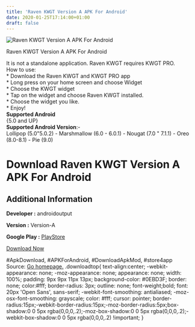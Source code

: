 ```yaml
---
title: 'Raven KWGT Version A APK For Android'
date: 2020-01-25T17:14:00+01:00
draft: false
---
```


![Raven KWGT Version A APK For Android](https://i1.wp.com/apkhome.net/wp-content/uploads/2020/01/Raven-KWGT-Version-A.png "Raven KWGT Version A APK For Android")

  

Raven KWGT Version A APK For Android

It is not a standalone application. Raven KWGT requires KWGT PRO.  
How to use:  
\* Download the Raven KWGT and KWGT PRO app  
\* Long press on your home screen and choose Widget  
\* Choose the KWGT widget  
\* Tap on the widget and choose Raven KWGT installed.  
\* Choose the widget you like.  
\* Enjoy!  
**Supported Android**  
{5.0 and UP}  
**Supported Android Version**:-  
Lollipop (5.0"5.0.2) - Marshmallow (6.0 - 6.0.1) - Nougat (7.0 " 7.1.1) - Oreo (8.0-8.1) - Pie (9.0)

Download Raven KWGT Version A APK For Android
=============================================

Additional Information
----------------------

**Developer :** androidoutput

**Version :** Version-A

**Google Play :** [PlayStore](https://play.google.com/store/apps/details?id=ravenkwgt.kustom.pack)

  

[Download Now](https://store4app.co/post/raven-kwgt-version-a-apk-for-android_1579876498)

  
#ApkDownload, #APKForAndroid, #DownloadApkMod, #store4app  
Source: [Go homepage.](https://store4app.co/post/raven-kwgt-version-a-apk-for-android_1579876498) .downloadtop{ text-align:center; -webkit-appearance: none; -moz-appearance: none; appearance: none; width: 100%; padding: 9px 9px 11px 13px; background-color: #0EBD3F; border: none; color:#fff; border-radius: 3px; outline: none; font-weight;bold; font: 20px 'Open Sans', sans-serif; -webkit-font-smoothing: antialiased; -moz-osx-font-smoothing: grayscale; color: #fff; cursor: pointer; border-radius:15px;-webkit-border-radius:15px;-moz-border-radius:5px;box-shadow:0 0 5px rgba(0,0,0,.2);-moz-box-shadow:0 0 5px rgba(0,0,0,.2);-webkit-box-shadow:0 0 5px rgba(0,0,0,.2) !important; }